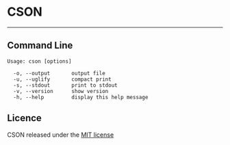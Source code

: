 # CSON
------
## Command Line

```
Usage: cson [options]

  -o, --output       output file
  -u, --uglify       compact print
  -s, --stdout       print to stdout
  -v, --version      show version
  -h, --help         display this help message
```

## Licence
CSON released under the [MIT license](https://raw.github.com/vol4ok/CSON/master/LICENSE)